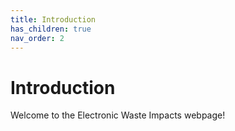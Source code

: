 ```yaml
---
title: Introduction
has_children: true
nav_order: 2
---
```


# Introduction

Welcome to the Electronic Waste Impacts webpage!
